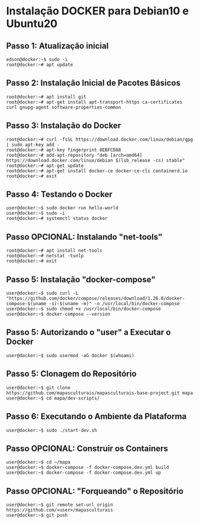 # Instalação DOCKER para **Debian10** e **Ubuntu20**

## Passo 1: Atualização inicial
```
edson@docker:~$ sudo -i
root@docker:~# apt update
```
## Passo 2: Instalação Inicial de Pacotes Básicos
```
root@docker:~# apt install git
root@docker:~# apt-get install apt-transport-https ca-certificates curl gnupg-agent software-properties-common
```
## Passo 3: Instalação do Docker
```
root@docker:~# curl -fsSL https://download.docker.com/linux/debian/gpg | sudo apt-key add -
root@docker:~# apt-key fingerprint 0EBFCD88
root@docker:~# add-apt-repository "deb [arch=amd64] https://download.docker.com/linux/debian $(lsb_release -cs) stable"
root@docker:~# apt-get update
root@docker:~# apt-get install docker-ce docker-ce-cli containerd.io
root@docker:~# exit
```
## Passo 4: Testando o Docker
```
user@docker:~$ sudo docker run hello-world
user@docker:~$ sudo -i
root@docker:~# systemctl status docker
```
## Passo OPCIONAL: Instalando "net-tools"
```
root@docker:~# apt install net-tools
root@docker:~# netstat -tunlp
root@docker:~# exit
```
## Passo 5: Instalação "docker-compose"
```
user@docker:~$ sudo curl -L "https://github.com/docker/compose/releases/download/1.26.0/docker-compose-$(uname -s)-$(uname -m)" -o /usr/local/bin/docker-compose
user@docker:~$ sudo chmod +x /usr/local/bin/docker-compose
user@docker:~$ docker-compose --version
```
## Passo 5: Autorizando o "user" a Executar o Docker
```
user@docker:~$ sudo usermod -aG docker $(whoami)
```
## Passo 5: Clonagem do Repositório
```
user@docker:~$ git clone https://github.com/mapasculturais/mapasculturais-base-project.git mapa
user@docker:~$ cd mapa/dev-scripts/
```
## Passo 6: Executando o Ambiente da Plataforma
```
user@docker:~$ sudo ./start-dev.sh
```
## Passo OPCIONAL: Construir os Containers
```
user@docker:~$ cd ~/mapa
user@docker:~$ docker-compose -f docker-compose.dev.yml build
user@docker:~$ docker-compose -f docker-compose.dev.yml up
```
## Passo OPCIONAL: "Forqueando" o Repositório
```
user@docker:~$ git remote set-url origin https://github.com/<user>/mapasculturais
user@docker:~$ git push
```
